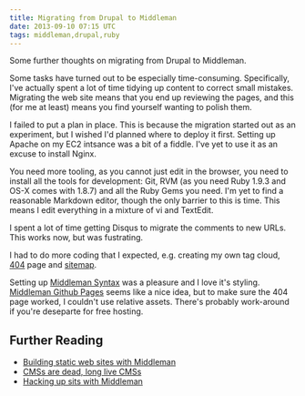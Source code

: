 ```yaml
---
title: Migrating from Drupal to Middleman
date: 2013-09-10 07:15 UTC
tags: middleman,drupal,ruby
---
```

Some further thoughts on migrating from Drupal to Middleman.

Some tasks have turned out to be especially time-consuming. Specifically, I've actually spent a lot of time tidying up content to correct small mistakes. Migrating the web site means that you end up reviewing the pages, and this (for me at least) means you find yourself wanting to polish them.

I failed to put a plan in place. This is because the migration started out as an experiment, but I wished I'd planned where to deploy it first. Setting up Apache on my EC2 intsance was a bit of a fiddle. I've yet to use it as an excuse to install Nginx.

You need more tooling, as you cannot just edit in the browser, you need to install all the tools for development: Git, RVM (as you need Ruby 1.9.3 and OS-X comes with 1.8.7) and all the Ruby Gems you need. I'm yet to find a reasonable Markdown editor, though the only barrier to this is time. This means I edit everything in a mixture of vi and TextEdit.

I spent a lot of time getting Disqus to migrate the comments to new URLs. This works now, but was fustrating.

I had to do more coding that I expected, e.g. creating my own tag cloud, [404](/404) page and [sitemap](/sitemap).

Setting up [Middleman Syntax](https://github.com/middleman/middleman-syntax) was a pleasure and I love it's styling. [Middleman Github Pages](https://github.com/neo/middleman-gh-pages) seems like a nice idea, but to make sure the 404 page worked, I couldn't use relative assets. There's probably work-around if you're deseparte for free hosting.


Further Reading
---
* [Building static web sites with Middleman](http://12devs.co.uk/articles/204/)
* [CMSs are dead, long live CMSs](http://www.darrenmothersele.com/blog/2013/08/02/cms-is-dead-long-live-cms/)
* [Hacking up sits with Middleman](http://darrenknewton.com/2012/09/16/hacking-up-sites-with-middleman/)

